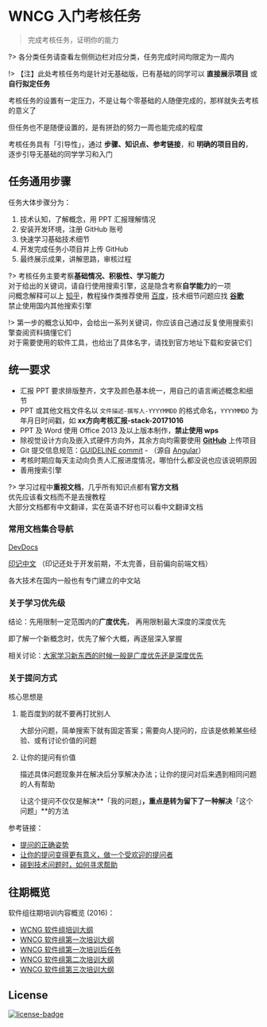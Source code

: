 # WNCG 入门考核任务

> 完成考核任务，证明你的能力

?> 各分类任务请查看左侧侧边栏对应分类，任务完成时间均限定为一周内

!> 【注】此处考核任务均是针对无基础版，已有基础的同学可以 **直接展示项目** 或 **自行拟定任务**

考核任务的设置有一定压力，不是让每个零基础的人随便完成的，那样就失去考核的意义了

但任务也不是随便设置的，是有拼劲的努力一周也能完成的程度

考核任务具有「引导性」，通过 **步骤、知识点、参考链接**，和 **明确的项目目的**，逐步引导无基础的同学学习和入门

## 任务通用步骤

任务大体步骤分为：

1. 技术认知，了解概念，用 PPT 汇报理解情况
2. 安装开发环境，注册 GitHub 账号
3. 快速学习基础技术细节
4. 开发完成任务小项目并上传 GitHub
5. 最终展示成果，讲解思路，审核过程

?> 考核任务主要考察**基础情况、积极性、学习能力**
<br/>
对于给出的关键词，请自行使用搜索引擎，这是隐含考察**自学能力**的一项
<br/>
问概念解释可以上 [知乎](https://www.zhihu.com)，教程操作类推荐使用 [百度](https://www.baidu.com)，技术细节问题应找 **[谷歌](https://www.google.com)**
<br/>
禁止使用国内其他搜索引擎

!> 第一步的概念认知中，会给出一系列关键词，你应该自己通过反复使用搜索引擎查阅资料搞懂它们
<br/>
对于需要使用的软件工具，也给出了具体名字，请找到官方地址下载和安装它们


## 统一要求

- 汇报 PPT 要求排版整齐，文字及颜色基本统一，用自己的语言阐述概念和细节
- PPT 或其他文档文件名以 `文件描述-撰写人-YYYYMMDD` 的格式命名，`YYYYMMDD` 为年月日时间戳，如 **xx方向考核汇报-stack-20171016**
- PPT 及 Word 使用 Office 2013 及以上版本制作，**禁止使用 wps**
- 除视觉设计方向及嵌入式硬件方向外，其余方向均需要使用 **[GitHub](https://github.com)** 上传项目
- Git 提交信息规范：[GUIDELINE commit](https://neko-dev.github.io/GUIDELINE/#/contribution/commit) - （源自 [Angular](https://github.com/angular/angular.js/blob/master/CONTRIBUTING.md#-git-commit-guidelines)）
- 考核时期应每天主动向负责人汇报进度情况，哪怕什么都没说也应该说明原因
- 善用搜索引擎

?> 学习过程中**重视文档**，几乎所有知识点都有**官方文档**
<br/>
优先应该看文档而不是去搜教程
<br/>
大部分文档都有中文翻译，实在英语不好也可以看中文翻译文档

### 常用文档集合导航

[DevDocs](https://devdocs.io/)  

[印记中文](https://docschina.org/) （印记还处于开发前期，不太完善，目前偏向前端文档）

各大技术在国内一般也有专门建立的中文站

### 关于学习优先级

结论：先用限制一定范围内的**广度优先**， 再用限制最大深度的深度优先

即了解一个新概念时，优先了解个大概，再逐层深入掌握

相关讨论：[大家学习新东西的时候一般是广度优先还是深度优先](https://www.v2ex.com/t/393618)

### 关于提问方式

核心思想是

1. 能百度到的就不要再打扰别人

   大部分问题，简单搜索下就有固定答案；需要向人提问的，应该是依赖某些经验、或有讨论价值的问题

2. 让你的提问有价值

   描述具体问题现象并在解决后分享解决办法；让你的提问对后来遇到相同问题的人有帮助

   让这个提问不仅仅是解决**「我的问题」**，重点是转为留下了一种解决**「这个问题」**的方法

参考链接：

- [提问的正确姿势](https://blog.zthxxx.me/posts/Posture-for-Ask-Questions/)
- [让你的提问变得更有意义，做一个受欢迎的提问者](https://www.v2ex.com/t/399324)
- [碰到技术问题时，如何寻求帮助](http://zhangwenli.com/blog/2016/02/19/ask-for-technical-help/)



## 往期概览

软件组往期培训内容概览 (2016)：

- [WCNG 软件组培训大纲](https://blog.zthxxx.me/posts/WCNG-Fresh-Student-Training-Ideas/)
- [WNCG 软件组第一次培训大纲](https://blog.zthxxx.me/posts/WNCG-Software-Group-First-Training-Syllabus/)
- [WNCG 软件组第一次培训后任务](https://blog.zthxxx.me/posts/WCNG-First-Week-Schedule-and-Next-Week-Content/)
- [WNCG 软件组第二次培训大纲](https://blog.zthxxx.me/posts/WNCG-Software-Group-Second-Training-Syllabus/)
- [WNCG 软件组第三次培训大纲](https://blog.zthxxx.me/posts/WNCG-Software-Group-Third-Training-Syllabus/)

## License

[![license-badge]][license-link]

<!-- Link -->
[license-badge]:    https://img.shields.io/badge/License-CC%20BY--NC--ND%203.0-blue.svg
[license-link]:     https://creativecommons.org/licenses/by-nc-nd/3.0/cn/
